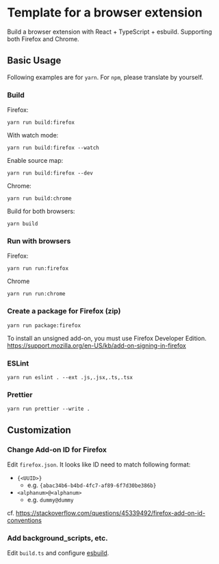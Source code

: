 # Template for a browser extension

Build a browser extension with React + TypeScript + esbuild.
Supporting both Firefox and Chrome.

## Basic Usage

Following examples are for `yarn`. For `npm`, please translate by yourself.

### Build

Firefox:

```
yarn run build:firefox
```

With watch mode:

```
yarn run build:firefox --watch
```

Enable source map:

```
yarn run build:firefox --dev
```

Chrome:

```
yarn run build:chrome
```

Build for both browsers:
```
yarn build
```

### Run with browsers

Firefox:

```
yarn run run:firefox
```

Chrome

```
yarn run run:chrome
```

### Create a package for Firefox (zip)

```
yarn run package:firefox
```

To install an unsigned add-on, you must use Firefox Developer Edition.
https://support.mozilla.org/en-US/kb/add-on-signing-in-firefox

### ESLint

```
yarn run eslint . --ext .js,.jsx,.ts,.tsx
```

### Prettier

```
yarn run prettier --write .
```

## Customization

### Change Add-on ID for Firefox

Edit `firefox.json`.
It looks like ID need to match following format:

- `{<UUID>}`
  - e.g. `{abac34b6-b4bd-4fc7-af89-6f7d30be386b}`
- `<alphanum>@<alphanum>`
  - e.g. `dummy@dummy`

cf. https://stackoverflow.com/questions/45339492/firefox-add-on-id-conventions

### Add background_scripts, etc.

Edit `build.ts` and configure [esbuild](https://esbuild.github.io/).
